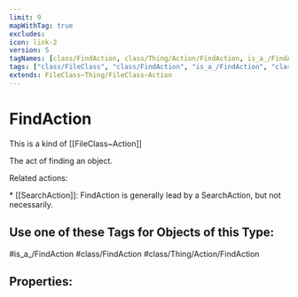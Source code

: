 ```yaml
---
limit: 9
mapWithTag: true
excludes:
icon: link-2
version: 5
tagNames: [class/FindAction, class/Thing/Action/FindAction, is_a_/FindAction, schema-org/FindAction]
tags: ["class/FileClass", "class/FindAction", "is_a_/FindAction", "class/Thing/Action/FindAction"]
extends: FileClass~Thing/FileClass~Action
---
```


# FindAction
This is a kind of [[FileClass~Action]]

The act of finding an object.

Related actions:

\* [[SearchAction]]: FindAction is generally lead by a SearchAction, but not necessarily.


## Use one of these Tags for Objects of this Type:

#is_a_/FindAction
#class/FindAction
#class/Thing/Action/FindAction

## Properties:


